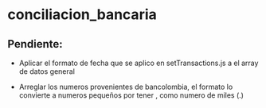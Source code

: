 # conciliacion_bancaria

## Pendiente:

- Aplicar el formato de fecha que se aplico en setTransactions.js a el array de datos general

- Arreglar los numeros provenientes de bancolombia, el formato lo convierte a numeros pequeños por tener , como numero de miles (.)